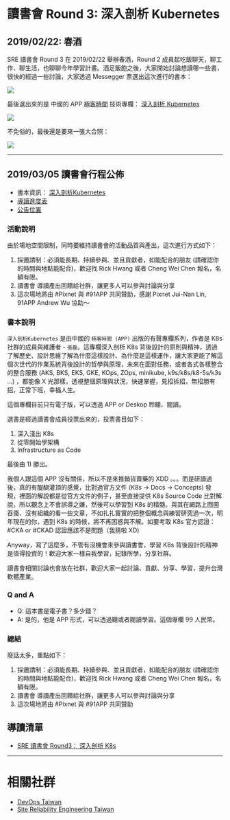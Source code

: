 
# 讀書會 Round 3: 深入剖析 Kubernetes

## 2019/02/22: 春酒

SRE 讀書會 Round 3 在 2019/02/22 舉辦春酒，Round 2 成員起吃飯聊天，聊工作、聊生活，也聊聊今年學習計畫。酒足飯飽之後，大家開始討論想讀哪一些書，很快的經過一些討論，大家透過 Messegger 票選出這次進行的書本：

![](/act/03_K8s/20190222_vote.png)

最後選出來的是 中國的 APP [極客時間](https://time.geekbang.org/) 技術專欄： [深入剖析 Kubernetes](https://time.geekbang.org/column/intro/116)

![](/act/03_K8s/20190222_deep-dive-k8s.png)


不免俗的，最後還是要來一張大合照：

![](/act/03_K8s/20190222_members.jpg)


---
## 2019/03/05 讀書會行程公佈

* 書本資訊： [深入剖析Kubernetes](https://time.geekbang.org/column/116)
* [導讀進度表](https://docs.google.com/spreadsheets/d/1s9c_FrtAcbpdJfLPkWk9jkyGYEeDe-cZ0m1J5MTmCUk/edit#gid=0)
* [公告位置](https://www.facebook.com/groups/sre.taiwan/permalink/1267523693413532/)


### 活動說明

由於場地空間限制，同時要維持讀書會的活動品質與產出，這次進行方式如下：
1. 採邀請制：必須能長期、持續參與、並且貢獻者，如能配合的朋友 (請確認你的時間與地點能配合)，歡迎找 Rick Hwang 或者 Cheng Wei Chen 報名，名額有限。
2. 讀書會 導讀產出回饋給社群，讓更多人可以參與討論與分享
3. 這次場地將由 #Pixnet 與 #91APP 共同贊助，感謝 Pixnet Jui-Nan Lin, 91APP Andrew Wu 協助～


### 書本說明

`深入剖析Kubernetes` 是由中國的 `極客時間 (APP)` 出版的有聲專欄系列，作者是 K8s 社群的成員與維護者 - `張磊`。這專欄深入剖析 K8s 背後設計的原則與精神，透過了解歷史、設計思維了解為什麼這樣設計、為什麼是這樣運作，讓大家更能了解這個次世代的作業系統背後設計的哲學與原理，未來在面對任務，或者各式各樣整合的整合服務 (AKS, BKS, EKS, GKE, KOps, ZOps, minikube, k9s/k8s/k8-5s/k3s ...) ，都能像 X 光那樣，透視整個原理與狀況，快速掌握，見招拆招，無招勝有招，正常下班，幸福人生。

這個專欄目前只有電子版，可以透過 APP or Deskop 聆聽、閱讀。


選書是經過讀書會成員投票出來的，投票書目如下：

1. 深入淺出 K8s
2. 從零開始學架構
3. Infrastructure as Code

最後由 1) 勝出。


我個人跟這個 APP 沒有關係，所以不是來推銷貨賣藥的 XDD 。。。而是研讀過後，真的有醍醐灌頂的感覺，比對過官方文件 (K8s -> Docs -> Concepts) 發現，裡面的解說都是從官方文件的例子，甚至直接提供 K8s Source Code 比對解說，所以觀念上不會誤導之嫌，然後可以學習到 K8s 的精髓。與其在網路上囫圇吞棗、沒有組織的看一些文章，不如扎扎實實的把整個概念與練習研究過一次，明年現在的你，遇到 K8s 的時候，將不再困惑與不解。如要考取 K8s 官方認證：#CKA or #CKAD 認證應該不是問題（我猜啦 XD)


Anyway，寫了這麼多，不管有沒機會來參與讀書會，學習 K8s 背後設計的精神是值得投資的！歡迎大家一樣自我學習，紀錄所學，分享社群。

讀書會相關討論也會放在社群，歡迎大家一起討論、貢獻、分享、學習，提升台灣軟體產業。


### Q and A

* Q: 這本書是電子書？多少錢？
* A: 是的，他是 APP 形式，可以透過聽或者閱讀學習。這個專欄 99 人民幣。


### 總結

廢話太多，重點如下：

1. 採邀請制：必須能長期、持續參與、並且貢獻者，如能配合的朋友 (請確認你的時間與地點能配合)，歡迎找 Rick Hwang 或者 Cheng Wei Chen 報名，名額有限。
2. 讀書會 導讀產出回饋給社群，讓更多人可以參與討論與分享
3. 這次場地將由 #Pixnet 與 #91APP 共同贊助


## 導讀清單

* [SRE 讀書會 Round3： 深入剖析 K8s](https://drive.google.com/open?id=1s9c_FrtAcbpdJfLPkWk9jkyGYEeDe-cZ0m1J5MTmCUk)



---
# 相關社群

* [DevOps Taiwan](https://www.facebook.com/groups/DevOpsTaiwan/)
* [Site Reliability Engineering Taiwan](https://www.facebook.com/groups/sre.taiwan/)


